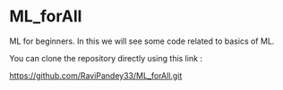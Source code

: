 # ML_forAll
ML for beginners. In this we will see some code related to basics of ML. 

You can clone the repository directly using this link : 

https://github.com/RaviPandey33/ML_forAll.git

